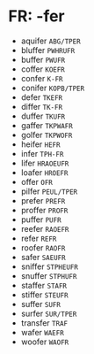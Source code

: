 # FR: -fer

* aquifer `ABG/TPER`
* bluffer `PWHRUFR`
* buffer `PWUFR`
* coffer `KOEFR`
* confer `K-FR`
* conifer `KOPB/TPER`
* defer `TKEFR`
* differ `TK-FR`
* duffer `TKUFR`
* gaffer `TKPWAFR`
* golfer `TKPWOFR`
* heifer `HEFR`
* infer `TPH-FR`
* lifer `HRAOEUFR`
* loafer `HROEFR`
* offer `OFR`
* pilfer `PEUL/TPER`
* prefer `PREFR`
* proffer `PROFR`
* puffer `PUFR`
* reefer `RAOEFR`
* refer `REFR`
* roofer `RAOFR`
* safer `SAEUFR`
* sniffer `STPHEUFR`
* snuffer `STPHUFR`
* staffer `STAFR`
* stiffer `STEUFR`
* suffer `SUFR`
* surfer `SUR/TPER`
* transfer `TRAF`
* wafer `WAEFR`
* woofer `WAOFR`
